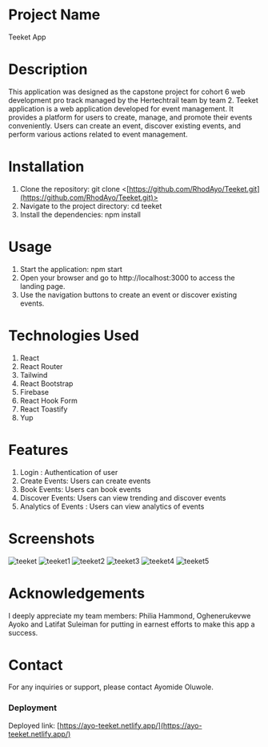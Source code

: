 # Project Name
Teeket App

# Description
This application was designed as the capstone project for cohort 6 web development pro track managed by the Hertechtrail team by team 2. 
Teeket application  is a  web application developed for event management. It provides a platform for users to create, manage, and promote their events conveniently. Users can create an event, discover existing events, and perform various actions related to event management.

# Installation
1. Clone the repository: git clone <[https://github.com/RhodAyo/Teeket.git](https://github.com/RhodAyo/Teeket.git)>
2. Navigate to the project directory: cd teeket
3. Install the dependencies: npm install

# Usage
1. Start the application: npm start
2. Open your browser and go to http://localhost:3000 to access the landing page.
3. Use the navigation buttons to create an event or discover existing events.

# Technologies Used
1. React
2. React Router
3. Tailwind
4. React Bootstrap
5. Firebase
6. React Hook Form
7. React Toastify
8. Yup

# Features
1. Login : Authentication of user
2. Create Events: Users can create events
3. Book Events: Users can book events
4. Discover Events: Users can view trending and discover events
5. Analytics of Events : Users can view analytics of events

# Screenshots
![teeket](https://github.com/gogurlbaby/teeket/assets/78927972/2e40a561-1693-4f4e-914a-f492e02607eb)
![teeket1](https://github.com/gogurlbaby/teeket/assets/78927972/c21ecb70-be6d-4463-b74d-1890f1b8bc66)
![teeket2](https://github.com/gogurlbaby/teeket/assets/78927972/80cb5821-4410-44c0-ae59-78a4fad9c803)
![teeket3](https://github.com/gogurlbaby/teeket/assets/78927972/4feebeba-3a38-48eb-9cce-6fae20623c26)
![teeket4](https://github.com/gogurlbaby/teeket/assets/78927972/055bcd0c-be84-4623-a44d-1888c0905df9)
![teeket5](https://github.com/gogurlbaby/teeket/assets/78927972/c55b7b0a-e87a-4bcc-8ed6-98be33a97cb7)

# Acknowledgements
I deeply appreciate my team members: Philia Hammond, Oghenerukevwe Ayoko and Latifat Suleiman 
for putting in earnest efforts to make this app a success.

# Contact
For any inquiries or support, please contact Ayomide Oluwole.


### Deployment

Deployed link: [https://ayo-teeket.netlify.app/](https://ayo-teeket.netlify.app/)
